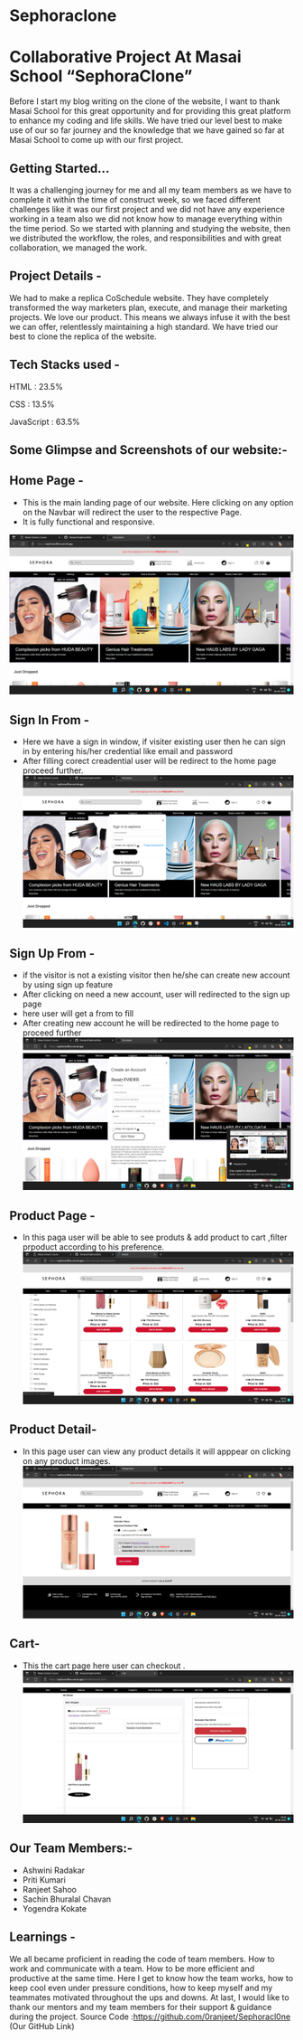 # Sephoraclone
# Collaborative Project At Masai School “SephoraClone”

Before I start my blog writing on the clone of the website, I want to thank Masai School for this great opportunity and for providing this great platform to enhance my coding and life skills.
We have tried our level best to make use of our so far journey and the knowledge that we have gained so far at Masai School to come up with our first project.


## Getting Started…

It was a challenging journey for me and all my team members as we have to complete it within the time of construct week, so we faced different challenges like it was our first project and we did not have any experience working in a team also we did not know how to manage everything within the time period. So we started with planning and studying the website, then we distributed the workflow, the roles, and responsibilities and with great collaboration, we managed the work.

## Project Details -

We had to make a replica CoSchedule website. They have completely transformed the way marketers plan, execute, and manage their marketing projects. We love our product. This means we always infuse it with the best we can offer, relentlessly maintaining a high standard.
We have tried our best to clone the replica of the website.


## Tech Stacks used -
HTML :  23.5%
>
CSS : 13.5%
>
JavaScript : 63.5%

## Some Glimpse and Screenshots of our website:-

## Home Page -

* This is the main landing page of our website. Here clicking on any option on the Navbar will redirect the user to the respective  Page.
* It is fully functional and responsive.

![name-of-you-image](https://github.com/0ranjeet/Sephoracl0ne/blob/main/images/Screenshot%202022-06-26%20085218.png?raw=true)
## Sign In From -

* Here we have a sign in window, if visiter existing user then he can sign in by entering his/her credential like email and password 
* After filling corect creadential user will be redirect to the home page proceed further.
![name-of-you-image](https://github.com/0ranjeet/Sephoracl0ne/blob/main/images/Screenshot%202022-06-26%20085431.png?raw=true)

## Sign Up From -

* if the visitor is not a existing visitor then he/she can create new account by using sign up feature
* After clicking on need a new account, user will redirected to the sign up page
* here user will get a from to fill
* After creating new account he will be redirected to the home page to proceed further
![name-of-you-image](https://github.com/0ranjeet/Sephoracl0ne/blob/main/images/Screenshot%202022-06-26%20085514.png?raw=true)


## Product Page  -
* In this paga user will be able to see produts & add product to cart ,filter prpoduct according to his preference.
![name-of-you-image](https://github.com/0ranjeet/Sephoracl0ne/blob/main/images/Screenshot%202022-06-26%20085541.png?raw=true)
## Product Detail-
* In this page user can view any product details it will apppear on clicking on any product images.
![name-of-you-image](https://github.com/0ranjeet/Sephoracl0ne/blob/main/images/Screenshot%202022-06-26%20085600.png?raw=true)
## Cart-
* This the cart page here user can checkout .
![name-of-you-image](https://github.com/0ranjeet/Sephoracl0ne/blob/main/images/Screenshot%202022-06-26%20085622.png?raw=true)


## Our Team Members:-
* Ashwini Radakar
* Priti Kumari
* Ranjeet Sahoo
* Sachin Bhuralal Chavan
* Yogendra Kokate

## Learnings -
We all became proficient in reading the code of team members. 
How to work and communicate with a team.
How to be more efficient and productive at the same time.
Here I get to know how the team works, how to keep cool even under pressure conditions, how to keep myself and my teammates motivated throughout the ups and downs.
At last, I would like to thank our mentors and my team members for their support & guidance during the project.
Source Code :https://github.com/0ranjeet/Sephoracl0ne
(Our GitHub Link)
